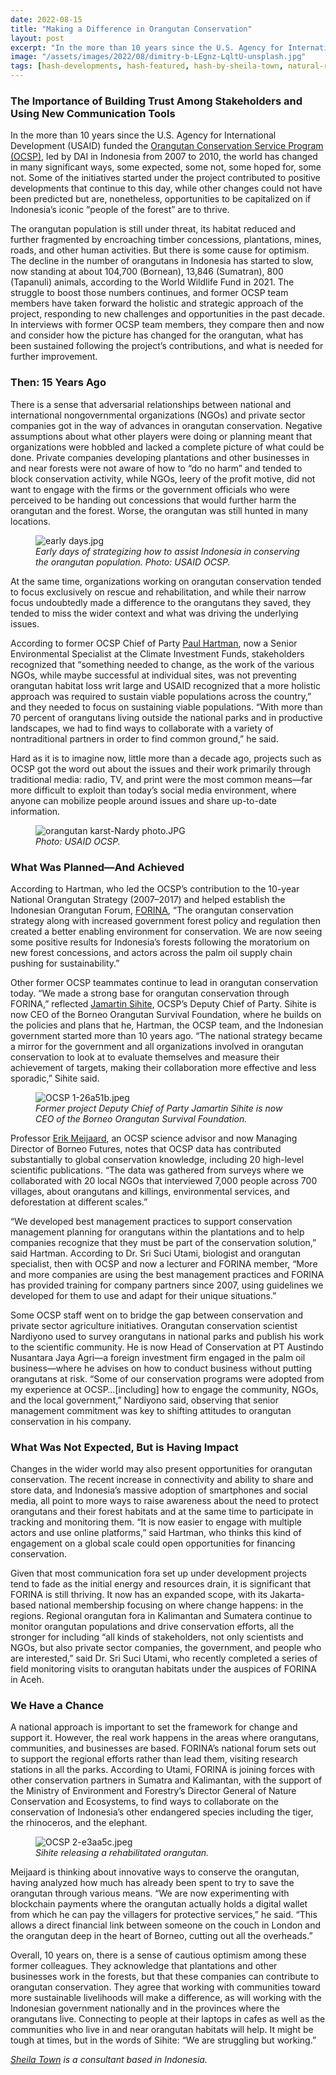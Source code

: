 ```yaml
---
date: 2022-08-15
title: "Making a Difference in Orangutan Conservation"
layout: post
excerpt: "In the more than 10 years since the U.S. Agency for International Development (USAID) funded the Orangutan Conservation Service Program (OCSP), led by DAI in Indonesia from 2007 to 2010, the world has changed in many significant ways, some expected, some not, some hoped for, some not."
image: "/assets/images/2022/08/dimitry-b-LEgnz-LqltU-unsplash.jpg"
tags: [hash-developments, hash-featured, hash-by-sheila-town, natural-resource-management, biodiversity]
---
```

<h3 id="the-importance-of-building-trust-among-stakeholders-and-using-new-communication-tools">The Importance of Building Trust Among Stakeholders and Using New Communication Tools</h3><p>In the more than 10 years since the U.S. Agency for International Development (USAID) funded the <a href="https://www.dai.com/our-work/projects/indonesia-orangutan-conservation-services-program-ocsp">Orangutan Conservation Service Program (OCSP)</a>, led by DAI in Indonesia from 2007 to 2010, the world has changed in many significant ways, some expected, some not, some hoped for, some not. Some of the initiatives started under the project contributed to positive developments that continue to this day, while other changes could not have been predicted but are, nonetheless, opportunities to be capitalized on if Indonesia’s iconic “people of the forest” are to thrive.</p><p>The orangutan population is still under threat, its habitat reduced and further fragmented by encroaching timber concessions, plantations, mines, roads, and other human activities. But there is some cause for optimism. The decline in the number of orangutans in Indonesia has started to slow, now standing at about 104,700 (Bornean), 13,846 (Sumatran), 800 (Tapanuli) animals, according to the World Wildlife Fund in 2021. The struggle to boost those numbers continues, and former OCSP team members have taken forward the holistic and strategic approach of the project, responding to new challenges and opportunities in the past decade. In interviews with former OCSP team members, they compare then and now and consider how the picture has changed for the orangutan, what has been sustained following the project’s contributions, and what is needed for further improvement.</p><h3 id="then-15-years-ago">Then: 15 Years Ago</h3><p>There is a sense that adversarial relationships between national and international nongovernmental organizations (NGOs) and private sector companies got in the way of advances in orangutan conservation. Negative assumptions about what other players were doing or planning meant that organizations were hobbled and lacked a complete picture of what could be done. Private companies developing plantations and other businesses in and near forests were not aware of how to “do no harm” and tended to block conservation activity, while NGOs, leery of the profit motive, did not want to engage with the firms or the government officials who were perceived to be handing out concessions that would further harm the orangutan and the forest. Worse, the orangutan was still hunted in many locations.</p><figure class="kg-card kg-image-card kg-width-full kg-card-hascaption"><img src="https://dai-global-developments.com/uploads/early%20days.jpg" class="kg-image" alt="early days.jpg" loading="lazy"><figcaption><em><em>Early days of strategizing how to assist Indonesia in conserving the orangutan population. Photo: USAID OCSP</em>.</em></figcaption></figure><p>At the same time, organizations working on orangutan conservation tended to focus exclusively on rescue and rehabilitation, and while their narrow focus undoubtedly made a difference to the orangutans they saved, they tended to miss the wider context and what was driving the underlying issues.</p><p>According to former OCSP Chief of Party <a href="https://www.linkedin.com/in/paul-hartman-ab045713/">Paul Hartman</a>, now a Senior Environmental Specialist at the Climate Investment Funds, stakeholders recognized that “something needed to change, as the work of the various NGOs, while maybe successful at individual sites, was not preventing orangutan habitat loss writ large and USAID recognized that a more holistic approach was required to sustain viable populations across the country,” and they needed to focus on sustaining viable populations. “With more than 70 percent of orangutans living outside the national parks and in productive landscapes, we had to find ways to collaborate with a variety of nontraditional partners in order to find common ground,” he said.</p><p>Hard as it is to imagine now, little more than a decade ago, projects such as OCSP got the word out about the issues and their work primarily through traditional media: radio, TV, and print were the most common means—far more difficult to exploit than today’s social media environment, where anyone can mobilize people around issues and share up-to-date information.</p><figure class="kg-card kg-image-card kg-width-full kg-card-hascaption"><img src="https://dai-global-developments.com/uploads/orangutan%20karst-Nardy%20photo.JPG" class="kg-image" alt="orangutan karst-Nardy photo.JPG" loading="lazy"><figcaption><em><em>Photo: USAID OCSP</em>.</em></figcaption></figure><h3 id="what-was-planned%E2%80%94and-achieved">What Was Planned—And Achieved</h3><p>According to Hartman, who led the OCSP’s contribution to the 10-year National Orangutan Strategy (2007–2017) and helped establish the Indonesian Orangutan Forum, <a href="https://www.forina.org/">FORINA</a>, “The orangutan conservation strategy along with increased government forest policy and regulation then created a better enabling environment for conservation. We are now seeing some positive results for Indonesia’s forests following the moratorium on new forest concessions, and actors across the palm oil supply chain pushing for sustainability.”</p><p>Other former OCSP teammates continue to lead in orangutan conservation today. “We made a strong base for orangutan conservation through FORINA,” reflected <a href="https://www.linkedin.com/in/jamartin-sihite-6ba31116/">Jamartin Sihite</a>, OCSP’s Deputy Chief of Party. Sihite is now CEO of the Borneo Orangutan Survival Foundation, where he builds on the policies and plans that he, Hartman, the OCSP team, and the Indonesian government started more than 10 years ago. “The national strategy became a mirror for the government and all organizations involved in orangutan conservation to look at to evaluate themselves and measure their achievement of targets, making their collaboration more effective and less sporadic,” Sihite said.</p><figure class="kg-card kg-image-card kg-width-full kg-card-hascaption"><img src="https://dai-global-developments.com/uploads/OCSP%201-26a51b.jpeg" class="kg-image" alt="OCSP 1-26a51b.jpeg" loading="lazy"><figcaption><em><em>Former project Deputy Chief of Party Jamartin Sihite is now CEO of the Borneo Orangutan Survival Foundation</em>.</em></figcaption></figure><p>Professor <a href="https://www.linkedin.com/in/erik-meijaard-178b035/">Erik Meijaard</a>, an OCSP science advisor and now Managing Director of Borneo Futures, notes that OCSP data has contributed substantially to global conservation knowledge, including 20 high-level scientific publications. “The data was gathered from surveys where we collaborated with 20 local NGOs that interviewed 7,000 people across 700 villages, about orangutans and killings, environmental services, and deforestation at different scales.”</p><p>“We developed best management practices to support conservation management planning for orangutans within the plantations and to help companies recognize that they must be part of the conservation solution,” said Hartman. According to Dr. Sri Suci Utami, biologist and orangutan specialist, then with OCSP and now a lecturer and FORINA member, “More and more companies are using the best management practices and FORINA has provided training for company partners since 2007, using guidelines we developed for them to use and adapt for their unique situations.”</p><p>Some OCSP staff went on to bridge the gap between conservation and private sector agriculture initiatives. Orangutan conservation scientist Nardiyono used to survey orangutans in national parks and publish his work to the scientific community. He is now Head of Conservation at PT Austindo Nusantara Jaya Agri—a foreign investment firm engaged in the palm oil business—where he advises on how to conduct business without putting orangutans at risk. “Some of our conservation programs were adopted from my experience at OCSP…[including] how to engage the community, NGOs, and the local government,” Nardiyono said, observing that senior management commitment was key to shifting attitudes to orangutan conservation in his company.</p><h3 id="what-was-not-expected-but-is-having-impact">What Was Not Expected, But is Having Impact</h3><p>Changes in the wider world may also present opportunities for orangutan conservation. The recent increase in connectivity and ability to share and store data, and Indonesia’s massive adoption of smartphones and social media, all point to more ways to raise awareness about the need to protect orangutans and their forest habitats and at the same time to participate in tracking and monitoring them. “It is now easier to engage with multiple actors and use online platforms,” said Hartman, who thinks this kind of engagement on a global scale could open opportunities for financing conservation.</p><p>Given that most communication fora set up under development projects tend to fade as the initial energy and resources drain, it is significant that FORINA is still thriving. It now has an expanded scope, with its Jakarta-based national membership focusing on where change happens: in the regions. Regional orangutan fora in Kalimantan and Sumatera continue to monitor orangutan populations and drive conservation efforts, all the stronger for including “all kinds of stakeholders, not only scientists and NGOs, but also private sector companies, the government, and people who are interested,” said Dr. Sri Suci Utami, who recently completed a series of field monitoring visits to orangutan habitats under the auspices of FORINA in Aceh.</p><h3 id="we-have-a-chance">We Have a Chance</h3><p>A national approach is important to set the framework for change and support it. However, the real work happens in the areas where orangutans, communities, and businesses are based. FORINA’s national forum sets out to support the regional efforts rather than lead them, visiting research stations in all the parks. According to Utami, FORINA is joining forces with other conservation partners in Sumatra and Kalimantan, with the support of the Ministry of Environment and Forestry’s Director General of Nature Conservation and Ecosystems, to find ways to collaborate on the conservation of Indonesia’s other endangered species including the tiger, the rhinoceros, and the elephant.</p><figure class="kg-card kg-image-card kg-width-full kg-card-hascaption"><img src="https://dai-global-developments.com/uploads/OCSP%202-e3aa5c.jpeg" class="kg-image" alt="OCSP 2-e3aa5c.jpeg" loading="lazy"><figcaption><em><em>Sihite releasing a rehabilitated orangutan</em>.</em></figcaption></figure><p>Meijaard is thinking about innovative ways to conserve the orangutan, having analyzed how much has already been spent to try to save the orangutan through various means. “We are now experimenting with blockchain payments where the orangutan actually holds a digital wallet from which he can pay the villagers for protective services,” he said. “This allows a direct financial link between someone on the couch in London and the orangutan deep in the heart of Borneo, cutting out all the overheads.”</p><p>Overall, 10 years on, there is a sense of cautious optimism among these former colleagues. They acknowledge that plantations and other businesses work in the forests, but that these companies can contribute to orangutan conservation. They agree that working with communities toward more sustainable livelihoods will make a difference, as will working with the Indonesian government nationally and in the provinces where the orangutans live. Connecting to people at their laptops in cafes as well as the communities who live in and near orangutan habitats will help. It might be tough at times, but in the words of Sihite: “We are struggling but working.”</p><div class="kg-card kg-callout-card kg-callout-card-grey"><div class="kg-callout-text"><em><a href="https://www.linkedin.com/in/sheila-town-14209b2b/">Sheila Town</a> is a consultant based in Indonesia.</em></div></div>
  